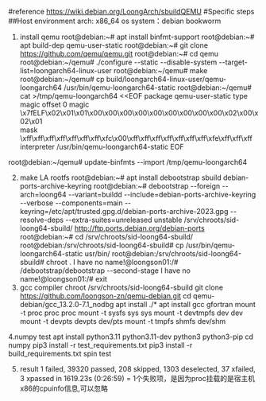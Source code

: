 #reference
https://wiki.debian.org/LoongArch/sbuildQEMU
#Specific steps
##Host environment
arch: x86_64
os system：debian bookworm
1. install qemu
root@debian:~# apt install binfmt-support
root@debian:~# apt build-dep qemu-user-static
root@debian:~# git clone https://github.com/qemu/qemu.git
root@debian:~# cd qemu
root@debian:~/qemu# ./configure --static --disable-system --target-list=loongarch64-linux-user
root@debian:~/qemu# make
root@debian:~/qemu# cp build/loongarch64-linux-user/qemu-loongarch64 /usr/bin/qemu-loongarch64-static
root@debian:~/qemu# cat >/tmp/qemu-loongarch64 <<EOF
package qemu-user-static
type magic
offset 0
magic \x7fELF\x02\x01\x01\x00\x00\x00\x00\x00\x00\x00\x00\x00\x02\x00\x02\x01                    
mask \xff\xff\xff\xff\xff\xff\xff\xfc\x00\xff\xff\xff\xff\xff\xff\xff\xfe\xff\xff\xff
interpreter /usr/bin/qemu-loongarch64-static
EOF

root@debian:~/qemu# update-binfmts --import /tmp/qemu-loongarch64 

2. make LA rootfs
root@debian:~# apt install debootstrap sbuild debian-ports-archive-keyring
root@debian:~# debootstrap --foreign --arch=loong64 --variant=buildd --include=debian-ports-archive-keyring --verbose --components=main --keyring=/etc/apt/trusted.gpg.d/debian-ports-archive-2023.gpg --resolve-deps --extra-suites=unreleased unstable /srv/chroots/sid-loong64-sbuild/ http://ftp.ports.debian.org/debian-ports
root@debian:~# cd /srv/chroots/sid-loong64-sbuild/
root@debian:/srv/chroots/sid-loong64-sbuild# cp /usr/bin/qemu-loongarch64-static usr/bin/
root@debian:/srv/chroots/sid-loong64-sbuild# chroot .
I have no name!@loongson01:/# /debootstrap/debootstrap --second-stage
I have no name!@loongson01:/# exit
3. gcc compiler
chroot /srv/chroots/sid-loong64-sbuild
git clone https://github.com/loongson-zn/qemu-debian.git
cd qemu-debian/gcc_13.2.0-7.1_nodbg
apt install ./*
apt install gcc gfortran
mount -t proc proc proc
mount -t sysfs sys sys
mount -t devtmpfs dev dev 
mount -t devpts devpts dev/pts 
mount -t tmpfs shmfs dev/shm

4.numpy test
apt install python3.11 python3.11-dev python3 python3-pip
cd numpy
pip3 install -r test_requirements.txt
pip3 install -r build_requirements.txt
spin test

5. result 
 1 failed, 39320 passed, 208 skipped, 1303 deselected, 37 xfailed, 3 xpassed in 1619.23s (0:26:59) =
 1个失败项，是因为proc挂载的是宿主机x86的cpuinfo信息,可以忽略



 
